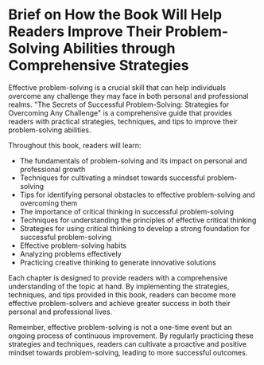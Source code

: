Brief on How the Book Will Help Readers Improve Their Problem-Solving Abilities through Comprehensive Strategies
==============================================================================================================================

Effective problem-solving is a crucial skill that can help individuals overcome any challenge they may face in both personal and professional realms. "The Secrets of Successful Problem-Solving: Strategies for Overcoming Any Challenge" is a comprehensive guide that provides readers with practical strategies, techniques, and tips to improve their problem-solving abilities.

Throughout this book, readers will learn:

* The fundamentals of problem-solving and its impact on personal and professional growth
* Techniques for cultivating a mindset towards successful problem-solving
* Tips for identifying personal obstacles to effective problem-solving and overcoming them
* The importance of critical thinking in successful problem-solving
* Techniques for understanding the principles of effective critical thinking
* Strategies for using critical thinking to develop a strong foundation for successful problem-solving
* Effective problem-solving habits
* Analyzing problems effectively
* Practicing creative thinking to generate innovative solutions

Each chapter is designed to provide readers with a comprehensive understanding of the topic at hand. By implementing the strategies, techniques, and tips provided in this book, readers can become more effective problem-solvers and achieve greater success in both their personal and professional lives.

Remember, effective problem-solving is not a one-time event but an ongoing process of continuous improvement. By regularly practicing these strategies and techniques, readers can cultivate a proactive and positive mindset towards problem-solving, leading to more successful outcomes.
